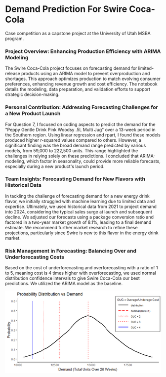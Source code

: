 # Demand Prediction For Swire Coca-Cola
Case competition as a capstone project at the University of Utah MSBA program.
### Project Overview: Enhancing Production Efficiency with ARIMA Modeling
The Swire Coca-Cola project focuses on forecasting demand for limited-release products using an ARIMA model to prevent overproduction and shortages. This approach optimizes production to match evolving consumer preferences, enhancing revenue growth and cost efficiency. The notebook details the modeling, data preparation, and validation efforts to support strategic decision-making.

### Personal Contribution: Addressing Forecasting Challenges for a New Product Launch
For Question 7, I focused on coding aspects to predict the demand for the "Peppy Gentle Drink Pink Woodsy .5L Multi Jug" over a 13-week period in the Southern region. Using linear regression and rpart, I found these models produced higher r-squared values compared to others. However, a significant finding was the broad demand range predicted by various models, from 59,000 to 222,500 units. This range highlighted the challenges in relying solely on these predictions. I concluded that ARIMA-modeling, which factor in seasonality, could provide more reliable forecasts, especially during a new product's launch period.

### Team Insights: Forecasting Demand for New Flavors with Historical Data
In tackling the challenge of forecasting demand for a new energy drink flavor, we initially struggled with machine learning due to limited data and expertise. Ultimately, we used historical data from 2021 to project demand into 2024, considering the typical sales surge at launch and subsequent decline. We adjusted our forecasts using a package conversion ratio and factored in a two-year market growth of 8.1%, leading to a final demand estimate. We recommend further market research to refine these projections, particularly since Swire is new to this flavor in the energy drink market.

### Risk Management in Forecasting: Balancing Over and Underforecasting Costs
Based on the cost of underforecasting and overforecasting with a ratio of 1 to 5, meaning cost is 4 times higher with overforecasting, we used normal distribution confidence intervals to give Swire Coca-Cola our best predictions. We utilized the ARIMA model as the baseline. 

<img src="/Prediction_demand.png?raw=true"/>
